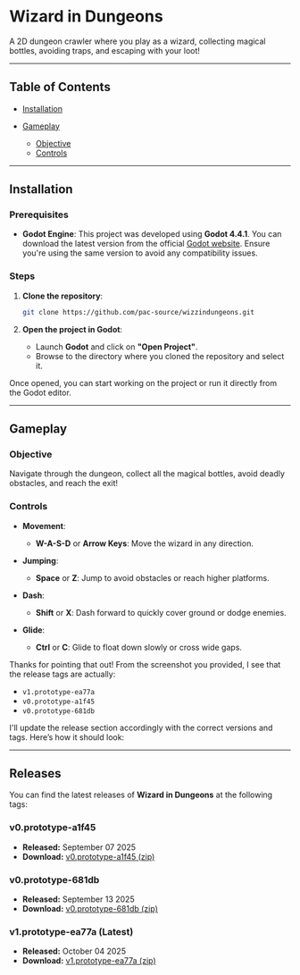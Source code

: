 # **Wizard in Dungeons**

A 2D dungeon crawler where you play as a wizard, collecting magical bottles, avoiding traps, and escaping with your loot!

---

## **Table of Contents**

* [Installation](#installation)
* [Gameplay](#gameplay)

  * [Objective](#objective)
  * [Controls](#controls)

---

## **Installation**

### Prerequisites

* **Godot Engine**: This project was developed using **Godot 4.4.1**. You can download the latest version from the official [Godot website](https://godotengine.org/download). Ensure you're using the same version to avoid any compatibility issues.

### Steps

1. **Clone the repository**:

   ```bash
   git clone https://github.com/pac-source/wizzindungeons.git
   ```

2. **Open the project in Godot**:

   * Launch **Godot** and click on **"Open Project"**.
   * Browse to the directory where you cloned the repository and select it.

Once opened, you can start working on the project or run it directly from the Godot editor.

---

## **Gameplay**

### **Objective**

Navigate through the dungeon, collect all the magical bottles, avoid deadly obstacles, and reach the exit!

### **Controls**

* **Movement**:

  * **W-A-S-D** or **Arrow Keys**: Move the wizard in any direction.
* **Jumping**:

  * **Space** or **Z**: Jump to avoid obstacles or reach higher platforms.
* **Dash**:

  * **Shift** or **X**: Dash forward to quickly cover ground or dodge enemies.
* **Glide**:

  * **Ctrl** or **C**: Glide to float down slowly or cross wide gaps.

Thanks for pointing that out! From the screenshot you provided, I see that the release tags are actually:

* `v1.prototype-ea77a`
* `v0.prototype-a1f45`
* `v0.prototype-681db`

I'll update the release section accordingly with the correct versions and tags. Here’s how it should look:

---

## **Releases**

You can find the latest releases of **Wizard in Dungeons** at the following tags:

### **v0.prototype-a1f45**

* **Released:** September 07 2025
* **Download:** [v0.prototype-a1f45 (zip)](https://github.com/pac-source/wizzindungeons/releases/tag/v0.prototype-a1f45)

### **v0.prototype-681db**

* **Released:** September 13 2025
* **Download:** [v0.prototype-681db (zip)](https://github.com/pac-source/wizzindungeons/releases/tag/v0.prototype-681db)

### **v1.prototype-ea77a** (Latest)

* **Released:** October 04 2025
* **Download:** [v1.prototype-ea77a (zip)](https://github.com/pac-source/wizzindungeons/releases/tag/v1.prototype-ea77a)
